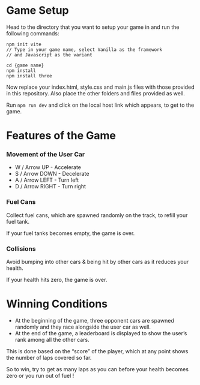 # Game Setup

Head to the directory that you want to setup your game in and run the following commands:

```
npm init vite
// Type in your game name, select Vanilla as the framework
// and Javascript as the variant

cd {game name}
npm install
npm install three
```

Now replace your index.html, style.css and main.js files with those provided in this repository. Also place the other folders and files provided as well.

Run `npm run dev` and click on the local host link which appears, to get to the game.

# Features of the Game

### Movement of the User Car

- W / Arrow UP - Accelerate
- S / Arrow DOWN - Decelerate
- A / Arrow LEFT - Turn left
- D / Arrow RIGHT - Turn right

### Fuel Cans

Collect fuel cans, which are spawned randomly on the track, to refill your fuel tank.

If your fuel tanks becomes empty, the game is over.

### Collisions

Avoid bumping into other cars & being hit by other cars as it reduces your health. 

If your health hits zero, the game is over.

# Winning Conditions

- At the beginning of the game, three opponent cars are spawned randomly and they race alongside the user car as well.
- At the end of the game, a leaderboard is displayed to show the user’s rank among all the other cars.

This is done based on the “score” of the player, which at any point shows the number of laps covered so far.

So to win, try to get as many laps as you can before your health becomes zero or you run out of fuel !
